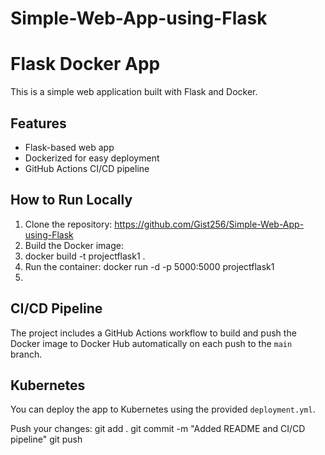 # Simple-Web-App-using-Flask

# Flask Docker App

This is a simple web application built with Flask and Docker.

## Features
- Flask-based web app
- Dockerized for easy deployment
- GitHub Actions CI/CD pipeline

## How to Run Locally
1. Clone the repository:
   https://github.com/Gist256/Simple-Web-App-using-Flask
3. Build the Docker image:
4. docker build -t projectflask1 .
5. Run the container:
   docker run -d -p 5000:5000 projectflask1
6.
## CI/CD Pipeline
The project includes a GitHub Actions workflow to build and push the Docker image to Docker Hub automatically on each push to the `main` branch.

## Kubernetes
You can deploy the app to Kubernetes using the provided `deployment.yml`.

Push your changes:
git add .
git commit -m "Added README and CI/CD pipeline"
git push


